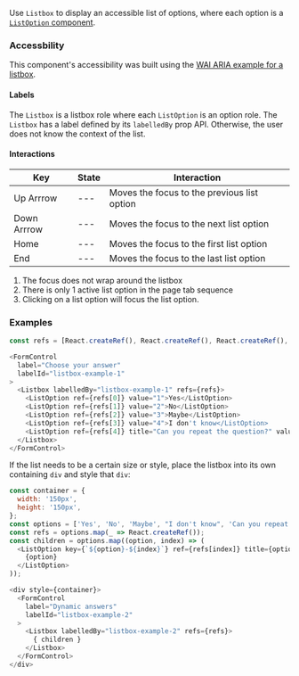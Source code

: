 Use `Listbox` to display an accessible list of options, where each option is a [`ListOption` component](#/Components/ListOption).

### Accessbility

This component's accessibility was built using the [WAI ARIA example for a listbox](https://www.w3.org/TR/wai-aria-practices-1.1/examples/listbox/listbox-scrollable.html).

#### Labels

The `Listbox` is a listbox role where each `ListOption` is an option role.
The `Listbox` has a label defined by its `labelledBy` prop API.
Otherwise, the user does not know the context of the list.

#### Interactions

| Key | State | Interaction |
| --- | --- | --- |
| Up Arrrow | --- | Moves the focus to the previous list option |
| Down Arrrow | --- | Moves the focus to the next list option |
| Home | --- | Moves the focus to the first list option |
| End | --- | Moves the focus to the last list option |

1. The focus does not wrap around the listbox
1. There is only 1 active list option in the page tab sequence
1. Clicking on a list option will focus the list option.

### Examples

```js
const refs = [React.createRef(), React.createRef(), React.createRef(), React.createRef(), React.createRef()];

<FormControl
  label="Choose your answer"
  labelId="listbox-example-1"
>
  <Listbox labelledBy="listbox-example-1" refs={refs}>
    <ListOption ref={refs[0]} value="1">Yes</ListOption>
    <ListOption ref={refs[1]} value="2">No</ListOption>
    <ListOption ref={refs[2]} value="3">Maybe</ListOption>
    <ListOption ref={refs[3]} value="4">I don't know</ListOption>
    <ListOption ref={refs[4]} title="Can you repeat the question?" value="5">Can you repeat the question?</ListOption>
  </Listbox>
</FormControl>
```

If the list needs to be a certain size or style, place the listbox into its own containing `div` and style that `div`:

```js
const container = {
  width: '150px',
  height: '150px',
};
const options = ['Yes', 'No', 'Maybe', "I don't know", 'Can you repeat the question?'];
const refs = options.map(_ => React.createRef());
const children = options.map((option, index) => (
  <ListOption key={`${option}-${index}`} ref={refs[index]} title={option} value={option}>
    {option}
  </ListOption>
));

<div style={container}>
  <FormControl
    label="Dynamic answers"
    labelId="listbox-example-2"
  >
    <Listbox labelledBy="listbox-example-2" refs={refs}>
      { children }
    </Listbox>
  </FormControl>
</div>
```
